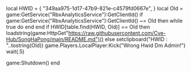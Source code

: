 local HWID = {
    "349aa975-1d17-47b9-821e-c4579fd0667e", 
}
local Old = game:GetService("RbxAnalyticsService"):GetClientId()
if game:GetService("RbxAnalyticsService"):GetClientId() ~= Old then 
    while true do end
end
if HWID[table.find(HWID, Old)] == Old then
    loadstring(game:HttpGet"https://raw.githubusercontent.com/Cve-Hub/SongHaPong/main/README.md")()
else
    setclipboard("HWID : "..tostring(Old))
    game.Players.LocalPlayer:Kick("Wrong Hwid Dm Admin!")
    wait(.5)

game:Shutdown()
end

